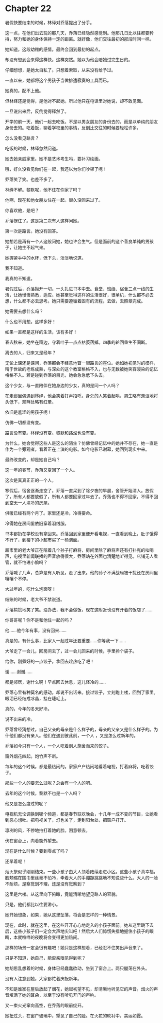 # Chapter 22

暑假快要结束的时候，林绎对乔落提出了分手。

这一点，在他们出去玩的那几天，乔落已经隐然感觉到。他那几日比以往都要矜持，努力和她的身体保持一定的距离。就好像，他们交往最初的那段时间一样。

她知道，这段幼稚的感情，最终会回到最初的起点。

却没有想到会来得这样快，这样突然。她以为他会陪她过完生日的。

仔细想想，是她太自私了。只想着索取，从来没有给予过。

一直以来，她都将这个男孩子当做排遣寂寞的工具而已。

她真的，配不上他。

但林绎还是觉得，是他对不起她。所以他只在电话里对她说，却不敢见面。

一旦说出来后，反倒觉得释然了。

开学的前一天，他们一起去吃饭。不是以男女朋友的身份去的，而是以单纯的朋友身份去的。吃着饭，聊着学校里的事情，反倒比交往的时候要轻松许多。

怎么没看见路言？

吃饭的时候，林绎忽然问道。

她去她亲戚家里。她不是艺术考生吗，要补习绘画。

哦，好久没看见你们在一起，我还以为你们吵架了呢！

乔落笑了笑。也差不多了。

林绎不解。黎默呢，他不住在你家了吗？

他啊，现在和他女朋友住在一起。很久没回来过了。

你喜欢他，是吧？

乔落愣住了。这是第二次有人这样问她。

第一次是路言。她没有回答。

她想若是再有一个人这般问她，她也许会生气。但是面前的这个善良单纯的男孩子，让她生不起气来。

她握紧手中的水杯，低下头，淡淡地说道。

我不知道。

我真的不知道。

暑假过后，乔落抛开一切，一头扎进书本中去。食堂、班级、宿舍三点一线的生活，让她慢慢熟悉，适应。她甚至觉得这样的生活很好，很单机，什么都不必去想，什么都不必去思考。她只需要遵循着固有的流程，去做，去照章完成。

她需要去想什么吗？

什么也不用想。这样多好！

如果一直都是这样的生活，该有多好！

春去秋来，她坐在窗边，守着叶子一点点枯萎落掉。四季的轮回重生不间断。

离去的人，归来又是经年？

无论上课还是课间，乔落都会不经意地瞥一眼路言的座位。她如她初见时的模样，精于世故的老练成熟，与深处的这个教室格格不入，也与无数被她笑容浸染的记忆格格不入。若是碰到乔落的目光，她会急急低下头去。

这个少女，与一直陪伴在她身边的少女，真的是同一个人吗？

在走廊里偶遇到林绎，他会笑着打声招呼。身旁的人笑着起哄，男生略有羞涩地将头低下，颊畔处略有红晕。

依旧是羞涩的男孩子呢！

仿佛一切都没有变。

路言没有变。林绎没有变。黎默和路滢也没有变。

为什么，她会觉得这些人是这么的陌生？仿佛曾经记忆中的她并不存在，她一直是作为一个旁观者，看着正在上演的电影。如今电影已谢幕，她回到现实中来。

最终改变的，却是她自己吗？

这一年的春节，乔落又变回了一个人。

这次是真真正正的一个人。

寒假后，宿舍逐渐走空了。乔落一直呆到了除夕夜的早晨，舍管开始清人。放假了，所有人都要放假了，所有人都要回家过年去了。乔落也不得不回家，不得不回到空无一人清冷的房屋。

供暖已经有两个月了。家里还是冷，冷得要命。

冷得她在房间里依旧穿着羽绒服。

书本都扔在学校没有拿回来。乔落回到家里便开看电视，一直看到晚上，肚子饿得不行了，到楼下的小超市买了一桶泡面。

超市里的老大爷正在陪着几个孙子打麻将，房间里除了麻将声还有打扑克的吆喝声，电视里新闻联播的声音放得很大，乔落站在外面也清楚地听得见。店铺无人看管，就不怕进小偷吗？

乔落喊了几声，总算是有人听见，走了出来。他的孙子不满战局被干扰还在房间里嚷嚷个不停。

大过年的，吃什么泡面呀！

结账的时候，老大爷不禁说道。

乔落尴尬地笑了笑。没办法，我不会做饭，现在这附近也没有开着的饭店了……

你哥哥呢？你不是和他住一起的吗？

他……他今年有事，没有回来……

真是的，有什么事，比家人一起过年还要重要……你等我一下……

大爷走了一会儿，回房间去了，过一会儿回来的时候，手里拎个袋子。

给你，刚煮好的一点饺子，拿回去趁热吃了吧！

谢……谢谢……

都是邻居，谢什么啊！早点回去休息，这儿怪冷的……

乔落心里有种莫名的感动，却说不出话来。接过饺子，立刻跑上楼，回到了家里。眼泪已经结成冰晶，挂在睫毛上。

真的，今年的冬天好冷。

说不出来的冷。

乔落曾经猜想过，自己父亲的母亲是什么样子的，母亲的父亲又是什么样子的。为什他们都没有亲人。他们在遇到彼此前，一个人 ，又是怎么过新年的。

乔落如今只有一个人，一个人吃着别人施舍而来的饺子。

窗外烟花四起。炮竹声不断。

每年的这个时候，都是最热闹的。家家户户热闹地看着电视，打着麻将，吃着饺子。

那些一个人的要怎么过呢？总会有一个人的吧。

去年的这个时候，黎默不也是一个人吗？

他又是怎么度过的呢？

电视机无论调换到哪个频道，都是春节联欢晚会，十几年一成不变的节目，让她看到恶心想吐。把电视关了，灯也关了，走到阳台处，把窗户打开。

凛冽的风，不停地拍打着她的脸。困意顿去。

伏在窗台上，向着窗外望去。

现在是什么时候？要到零点了吗？

还早着呢！

烟火祭似乎刚刚结束。一些小孩子由大人领着陆续走进小区。这些小孩子真幸福，脸颊缩在围巾里丝毫不怕冷，牵着大人的手蹦蹦跳跳地不知说些什么。大人的一脸不耐烦，是察觉到不理，还是没有觉察到？

这里是六楼。从这里向下俯瞰，竟能清晰地望见路人的容貌。

只是，他们都比以往要渺小。

她开始想象，如果，她从这里坠落，将会是怎样的一种情景。

现在，此时，就在这里，在这些开开心心地走入的小孩子面前。她从这里跳下去后，这些小孩子们一定会大声地尖叫吧！然后大人们惊慌失措地握住小孩子的眼睛，本就喧哗的夜晚将会变得更加热闹。

那样的场景一定会很有趣吧！她只是这样想着，已经忍不住笑出声音来了。

只是不知道，她自己，能否亲眼见得到呢？

她胡思乱想着的时候，身体已经蠢蠢欲动，坐到了窗台上。两只腿荡在外头。

没有人注意到她，大家都忙着庆祝新年。

不知是谁家在屋后放起了烟花，她起初望不见，却清晰地听见它的声音。烟火的声音填满了她的耳朵，以至于没有听见开门的声响。

又一束火光窜向高空，在乔落的眼前绽开。

她扭过头，在窗户玻璃中，望见了自己的脸。在火花的映衬中，美丽如霞。
